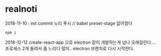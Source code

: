 # realnoti
2018-11-10 : init commit
노티 푸시
// babel preset-stage 없어졌다
```node
npm i
```

2018-12-12 
create-react-app 으로 electron 같이 개발하는게 넘나 오래걸린다....
프로세스 2개 돌려서 좀 느리다 많이..
electron  브랜치로 다시 시작한다.
